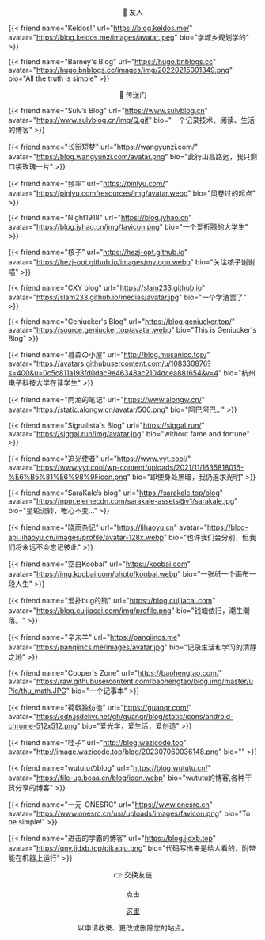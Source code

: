 # 


<center><p class="tabtag">🤝 友人</p></center>

{{< friend name="Keldos!" url="https://blog.keldos.me/" avatar="https://blog.keldos.me/images/avatar.jpeg" bio="学城乡规划学的" >}}

{{< friend name="Barney's Blog" url="https://hugo.bnblogs.cc" avatar="https://hugo.bnblogs.cc/images/img/20220215001349.png" bio="All the truth is simple" >}}

<center><p class="tabtag">🚪 传送门</p></center>

{{< friend name="Sulv’s Blog" url="https://www.sulvblog.cn" avatar="https://www.sulvblog.cn/img/Q.gif" bio="一个记录技术、阅读、生活的博客" >}}

{{< friend name="长街短梦" url="https://wangyunzi.com/" avatar="https://blog.wangyunzi.com/avatar.png" bio="此行山高路远，我只剩口袋玫瑰一片" >}}

{{< friend name="频率" url="https://pinlyu.com/" avatar="https://pinlyu.com/resources/img/avatar.webp" bio="风卷过的起点" >}}

{{< friend name="Night1918" url="https://blog.jyhao.cn" avatar="https://blog.jyhao.cn/img/favicon.png" bio="一个爱折腾的大学生" >}}

{{< friend name="核子" url="https://hezj-opt.github.io" avatar="https://hezj-opt.github.io/images/mylogo.webp" bio="关注核子谢谢喵" >}}

{{< friend name="CXY blog" url="https://slam233.github.io" avatar="https://slam233.github.io/medias/avatar.jpg" bio="一个学渣罢了" >}}

{{< friend name="Geniucker's Blog" url="https://blog.geniucker.top/" avatar="https://source.geniucker.top/avatar.webp" bio="This is Geniucker's Blog" >}}

{{< friend name="暮森の小屋" url="http://blog.musanico.top/" avatar="https://avatars.githubusercontent.com/u/108330876?s=400&u=0c5c811a193fd0dac9e46348ac2104dcea881654&v=4" bio="杭州电子科技大学在读学生" >}}

{{< friend name="阿龙的笔记" url="https://www.alongw.cn/" avatar="https://static.alongw.cn/avatar/500.png" bio="阿巴阿巴…" >}}

{{< friend name="Signalista's Blog" url="https://siggal.run/" avatar="https://siggal.run/img/avatar.jpg" bio="without fame and fortune" >}}

{{< friend name="追光使者" url="https://www.yyt.cool/" avatar="https://www.yyt.cool/wp-content/uploads/2021/11/1635818016-%E6%B5%81%E6%98%9Ficon.png" bio="即使身处黑暗，我仍追求光明" >}}

{{< friend name="SaraKale’s blog" url="https://sarakale.top/blog" avatar="https://npm.elemecdn.com/sarakale-assets@v1/sarakale.jpg" bio="星轮流转，唯心不变…" >}}

{{< friend name="晓雨杂记" url="https://lihaoyu.cn" avatar="https://blog-api.lihaoyu.cn/images/profile/avatar-128x.webp" bio="也许我们会分别，但我们将永远不会忘记彼此" >}}

{{< friend name="空白Koobai" url="https://koobai.com" avatar="https://img.koobai.com/photo/koobai.webp" bio="一张纸一个画布一段人生" >}}

{{< friend name="爱扑bug的熊" url="https://blog.cuijiacai.com" avatar="https://blog.cuijiacai.com/img/profile.png" bio="钱塘依旧，潮生潮落。" >}}

{{< friend name="辛未羊" url="https://panqiincs.me" avatar="https://panqiincs.me/images/avatar.jpg" bio="记录生活和学习的清静之地" >}}

{{< friend name="Cooper's Zone" url="https://baohengtao.com/" avatar="https://raw.githubusercontent.com/baohengtao/blog.img/master/uPic/thu_math.JPG" bio="一个记事本" >}}

{{< friend name="荷戟独彷徨" url="https://guanqr.com/" avatar="https://cdn.jsdelivr.net/gh/guanqr/blog/static/icons/android-chrome-512x512.png" bio="爱光学，爱生活，爱创造" >}}

{{< friend name="哇子" url="http://blog.wazicode.top" avatar="http://image.wazicode.top/blog/202307060036148.png" bio="" >}}

{{< friend name="wututuのblog" url="https://blog.wututu.cn/" avatar="https://file-up.beaa.cn/blog/icon.webp" bio="wututu的博客,各种干货分享的博客" >}}

{{< friend name="一元-ONESRC" url="https://www.onesrc.cn" avatar="https://www.onesrc.cn/usr/uploads/images/favicon.png" bio="To be simple!" >}}

{{< friend name="进击的学霸的博客" url="https://blog.jjdxb.top" avatar="https://qny.jjdxb.top/pikaqiu.png" bio="代码写出来是给人看的，附带能在机器上运行" >}}

<center><p class="tabtag">👉 交换友链</p></center>

<center>点击<p class="tabtag"><a href="https://wj.qq.com/s2/13631849/44ac/">这里</p></a>以申请收录、更改或删除您的站点。</center>


